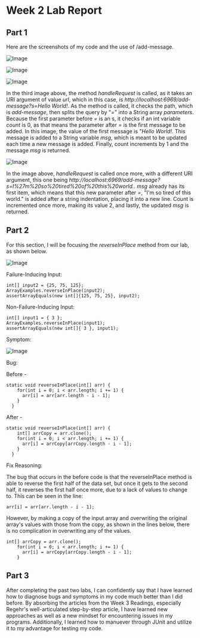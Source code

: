 # Week 2 Lab Report
## Part 1
Here are the screenshots of my code and the use of /add-message.

![Image](https://cdn.discordapp.com/attachments/1064716019156930640/1074914702586548354/image.png)

![Image](https://cdn.discordapp.com/attachments/1064716019156930640/1069813019321835530/image.png)

![Image](https://cdn.discordapp.com/attachments/1064716019156930640/1069817235666911282/image.png)

In the third image above, the method *handleRequest* is called, as it takes an URI argument of value *url*, which in this case, is *http://localhost:6969/add-message?s=Hello World!*. As the method is called, it checks the path, which is *add-message*, then splits the query by "*=*" into a String array *parameters*. Because the first parameter before *=* is an s, it checks if an int variable *count* is 0, as that means the parameter after *=* is the first message to be added. In this image, the value of the first message is "*Hello World!*. This message is added to a String variable *msg*, which is meant to be updated each time a new message is added. Finally, count increments by 1 and the message *msg* is returned.

![Image](https://cdn.discordapp.com/attachments/1064716019156930640/1069817351790399508/image.png)

In the image above, *handleRequest* is called once more, with a different URI argument, this one being *http://localhost:6969/add-message?s=I%27m%20so%20tired%20of%20this%20world.*. *msg* already has its first item, which means that this new parameter after *=*, "I'm so tired of this world." is added after a string indentation, placing it into a new line. Count is incremented once more, making its value 2, and lastly, the updated *msg* is returned.

## Part 2
For this section, I will be focusing the *reverseInPlace* method from our lab, as shown below.

![Image](https://cdn.discordapp.com/attachments/1064716019156930640/1069828993722888242/image.png)

Failure-Inducing Input:
```
int[] input2 = {25, 75, 125};
ArrayExamples.reverseInPlace(input2);
assertArrayEquals(new int[]{125, 75, 25}, input2);
```
Non-Failure-Inducing Input:
```
int[] input1 = { 3 };
ArrayExamples.reverseInPlace(input1);
assertArrayEquals(new int[]{ 3 }, input1);
```
Symptom:

![Image](https://cdn.discordapp.com/attachments/1064716019156930640/1069830909886468127/image.png)

Bug:

Before - 
```
static void reverseInPlace(int[] arr) {
    for(int i = 0; i < arr.length; i += 1) {
      arr[i] = arr[arr.length - i - 1];
    }
  }
```

After -
```
static void reverseInPlace(int[] arr) {
    int[] arrCopy = arr.clone();
    for(int i = 0; i < arr.length; i += 1) {
      arr[i] = arrCopy[arrCopy.length - i - 1];
    }
  }
```

Fix Reasoning:

The bug that occurs in the before code is that the reverseInPlace method is able to reverse the first half of the data set, but once it gets to the second half, it reverses the first half once more, due to a lack of values to change to. This can be seen in the line:
```
arr[i] = arr[arr.length - i - 1];
```
However, by making a copy of the input array and overwriting the original array's values with those from the copy, as shown in the lines below, there is no complication in overwriting any of the values.
```
int[] arrCopy = arr.clone();
    for(int i = 0; i < arr.length; i += 1) {
      arr[i] = arrCopy[arrCopy.length - i - 1];
    }
```

## Part 3
After completing the past two labs, I can confidently say that I have learned how to diagnose bugs and symptoms in my code much better than I did before. By absorbing the articles from the Week 3 Readings, especially Regehr's well-articulated step-by-step article, I have learned new approaches as well as a new mindset for encountering issues in my programs. Additionally, I learned how to manuever through JUnit and utilize it to my advantage for testing my code.
